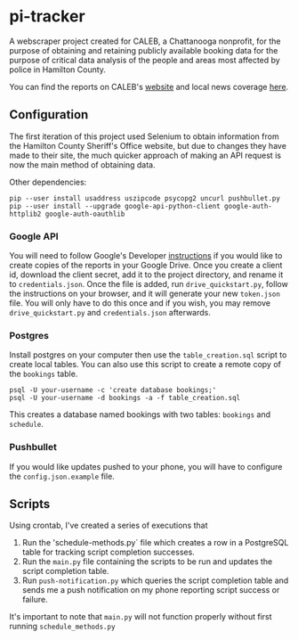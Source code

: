# pi-tracker
A webscraper project created for CALEB, a Chattanooga nonprofit, for the purpose of obtaining and retaining publicly available booking
data for the purpose of critical data analysis of the people and areas most affected by police in Hamilton County.

You can find the reports on CALEB's [website](https://www.calebcha.org/pretrial-report.html) and local news coverage [here](https://www.wdef.com/report-says-most-hamilton-county-inmates-stay-behind-bars-through-the-end-of-their-case/).

## Configuration

The first iteration of this project used Selenium to obtain information from the Hamilton County Sheriff's Office website, but due to changes they have made to their site,
the much quicker approach of making an API request is now the main method of obtaining data.

Other dependencies:
```
pip --user install usaddress uszipcode psycopg2 uncurl pushbullet.py
pip --user install --upgrade google-api-python-client google-auth-httplib2 google-auth-oauthlib
```

### Google API

You will need to follow Google's Developer [instructions](https://developers.google.com/workspace/drive/api/quickstart/python) if you would like to create copies of the reports in your Google Drive. Once you create a client id, download the client secret, add it to the project directory, and rename it to `credentials.json`.
Once the file is added, run `drive_quickstart.py`, follow the instructions on your browser, and it will generate your new `token.json` file.
You will only have to do this once and if you wish, you may remove `drive_quickstart.py` and `credentials.json` afterwards.

### Postgres
Install postgres on your computer then use the `table_creation.sql` script to create local tables.
You can also use this script to create a remote copy of the `bookings` table.
```
psql -U your-username -c 'create database bookings;'
psql -U your-username -d bookings -a -f table_creation.sql
```
This creates a database named bookings with two tables: `bookings` and `schedule`.

### Pushbullet
If you would like updates pushed to your phone, you will have to configure the `config.json.example` file.

## Scripts

Using crontab, I've created a series of executions that
1. Run the 'schedule-methods.py` file which creates a row in a PostgreSQL table for tracking script completion successes.
2. Run the `main.py` file containing the scripts to be run and updates the script completion table.
3. Run `push-notification.py` which queries the script completion table and sends me a push notification on my phone reporting script success or failure.

It's important to note that `main.py` will not function properly without first running `schedule_methods.py`
